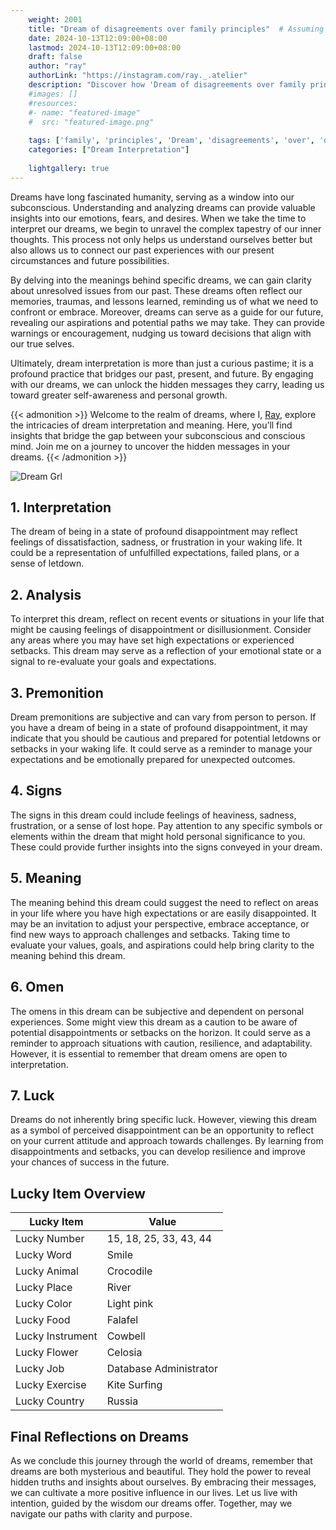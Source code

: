 ```yaml
---
    weight: 2001
    title: "Dream of disagreements over family principles"  # Assuming 'title' column exists
    date: 2024-10-13T12:09:00+08:00
    lastmod: 2024-10-13T12:09:00+08:00
    draft: false
    author: "ray"
    authorLink: "https://instagram.com/ray._.atelier"
    description: "Discover how 'Dream of disagreements over family principles' can interpret your future and uncover its significant meanings in your life."
    #images: []
    #resources:
    #- name: "featured-image"
    #  src: "featured-image.png"
    
    tags: ['family', 'principles', 'Dream', 'disagreements', 'over', 'of']
    categories: ["Dream Interpretation"]
    
    lightgallery: true
---
```

    
Dreams have long fascinated humanity, serving as a window into our subconscious. Understanding and analyzing dreams can provide valuable insights into our emotions, fears, and desires. When we take the time to interpret our dreams, we begin to unravel the complex tapestry of our inner thoughts. This process not only helps us understand ourselves better but also allows us to connect our past experiences with our present circumstances and future possibilities.

By delving into the meanings behind specific dreams, we can gain clarity about unresolved issues from our past. These dreams often reflect our memories, traumas, and lessons learned, reminding us of what we need to confront or embrace. Moreover, dreams can serve as a guide for our future, revealing our aspirations and potential paths we may take. They can provide warnings or encouragement, nudging us toward decisions that align with our true selves.

Ultimately, dream interpretation is more than just a curious pastime; it is a profound practice that bridges our past, present, and future. By engaging with our dreams, we can unlock the hidden messages they carry, leading us toward greater self-awareness and personal growth.

{{< admonition >}}
Welcome to the realm of dreams, where I, [Ray](https://instagram.com/ray._.atelier), explore the intricacies of dream interpretation and meaning. Here, you’ll find insights that bridge the gap between your subconscious and conscious mind. Join me on a journey to uncover the hidden messages in your dreams.
{{< /admonition >}}

![Dream Grl](https://cdn.pixabay.com/photo/2017/11/02/03/35/gothic-2910057_1280.jpg "Dream Grl")

## 1. Interpretation
 The dream of being in a state of profound disappointment may reflect feelings of dissatisfaction, sadness, or frustration in your waking life. It could be a representation of unfulfilled expectations, failed plans, or a sense of letdown.

## 2. Analysis
 To interpret this dream, reflect on recent events or situations in your life that might be causing feelings of disappointment or disillusionment. Consider any areas where you may have set high expectations or experienced setbacks. This dream may serve as a reflection of your emotional state or a signal to re-evaluate your goals and expectations.

## 3. Premonition
 Dream premonitions are subjective and can vary from person to person. If you have a dream of being in a state of profound disappointment, it may indicate that you should be cautious and prepared for potential letdowns or setbacks in your waking life. It could serve as a reminder to manage your expectations and be emotionally prepared for unexpected outcomes.

## 4. Signs
 The signs in this dream could include feelings of heaviness, sadness, frustration, or a sense of lost hope. Pay attention to any specific symbols or elements within the dream that might hold personal significance to you. These could provide further insights into the signs conveyed in your dream.

## 5. Meaning
 The meaning behind this dream could suggest the need to reflect on areas in your life where you have high expectations or are easily disappointed. It may be an invitation to adjust your perspective, embrace acceptance, or find new ways to approach challenges and setbacks. Taking time to evaluate your values, goals, and aspirations could help bring clarity to the meaning behind this dream.

## 6. Omen
 The omens in this dream can be subjective and dependent on personal experiences. Some might view this dream as a caution to be aware of potential disappointments or setbacks on the horizon. It could serve as a reminder to approach situations with caution, resilience, and adaptability. However, it is essential to remember that dream omens are open to interpretation.

## 7. Luck
 Dreams do not inherently bring specific luck. However, viewing this dream as a symbol of perceived disappointment can be an opportunity to reflect on your current attitude and approach towards challenges. By learning from disappointments and setbacks, you can develop resilience and improve your chances of success in the future.

## Lucky Item Overview
| Lucky Item          | Value              |
|---------------|--------------------|
| Lucky Number        | 15, 18, 25, 33, 43, 44  |
| Lucky Word          | Smile |
| Lucky Animal        | Crocodile |
| Lucky Place         | River     |
| Lucky Color         | Light pink     |
| Lucky Food          | Falafel      |
| Lucky Instrument    | Cowbell |
| Lucky Flower        | Celosia    |
| Lucky Job           | Database Administrator       |
| Lucky Exercise      | Kite Surfing  |
| Lucky Country       | Russia    |


##  Final Reflections on Dreams

As we conclude this journey through the world of dreams, remember that dreams are both mysterious and beautiful. They hold the power to reveal hidden truths and insights about ourselves. By embracing their messages, we can cultivate a more positive influence in our lives. Let us live with intention, guided by the wisdom our dreams offer. Together, may we navigate our paths with clarity and purpose.
